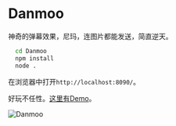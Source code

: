 # Danmoo
神奇的弹幕效果，尼玛，连图片都能发送，简直逆天。

```bash
  cd Danmoo
  npm install
  node .
```

在浏览器中打开`http://localhost:8090/`。

好玩不任性。<a href="http://demo.html5cc.com/danmoo/" target="_blank">这里有Demo</a>。

![Danmoo](http://7xq3n7.com1.z0.glb.clouddn.com/danmoo.gif)
